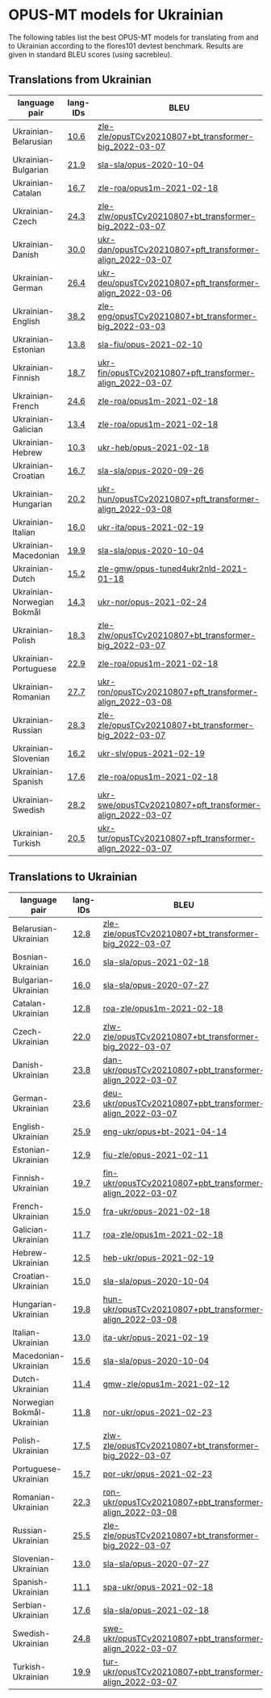 # OPUS-MT models for Ukrainian

The following tables list the best OPUS-MT models for translating from and to Ukrainian according to the flores101 devtest benchmark. Results are given in standard BLEU scores (using sacrebleu).

## Translations from Ukrainian

| language pair | lang-IDs | BLEU | model |
|---------------|----------|------|-------|
| Ukrainian-Belarusian | [10.6](https://github.com/Helsinki-NLP/OPUS-MT-train/blob/master/scores/ukr-bel/flores101-devtest/bleu-scores.txt) | [zle-zle/opusTCv20210807+bt_transformer-big_2022-03-07](https://object.pouta.csc.fi/Tatoeba-MT-models/zle-zle/opusTCv20210807+bt_transformer-big_2022-03-07.zip) |
| Ukrainian-Bulgarian | [21.9](https://github.com/Helsinki-NLP/OPUS-MT-train/blob/master/scores/ukr-bul/flores101-devtest/bleu-scores.txt) | [sla-sla/opus-2020-10-04](https://object.pouta.csc.fi/Tatoeba-MT-models/sla-sla/opus-2020-10-04.zip) |
| Ukrainian-Catalan | [16.7](https://github.com/Helsinki-NLP/OPUS-MT-train/blob/master/scores/ukr-cat/flores101-devtest/bleu-scores.txt) | [zle-roa/opus1m-2021-02-18](https://object.pouta.csc.fi/Tatoeba-MT-models/zle-roa/opus1m-2021-02-18.zip) |
| Ukrainian-Czech | [24.3](https://github.com/Helsinki-NLP/OPUS-MT-train/blob/master/scores/ukr-ces/flores101-devtest/bleu-scores.txt) | [zle-zlw/opusTCv20210807+bt_transformer-big_2022-03-07](https://object.pouta.csc.fi/Tatoeba-MT-models/zle-zlw/opusTCv20210807+bt_transformer-big_2022-03-07.zip) |
| Ukrainian-Danish | [30.0](https://github.com/Helsinki-NLP/OPUS-MT-train/blob/master/scores/ukr-dan/flores101-devtest/bleu-scores.txt) | [ukr-dan/opusTCv20210807+pft_transformer-align_2022-03-07](https://object.pouta.csc.fi/Tatoeba-MT-models/ukr-dan/opusTCv20210807+pft_transformer-align_2022-03-07.zip) |
| Ukrainian-German | [26.4](https://github.com/Helsinki-NLP/OPUS-MT-train/blob/master/scores/ukr-deu/flores101-devtest/bleu-scores.txt) | [ukr-deu/opusTCv20210807+pft_transformer-align_2022-03-06](https://object.pouta.csc.fi/Tatoeba-MT-models/ukr-deu/opusTCv20210807+pft_transformer-align_2022-03-06.zip) |
| Ukrainian-English | [38.2](https://github.com/Helsinki-NLP/OPUS-MT-train/blob/master/scores/ukr-eng/flores101-devtest/bleu-scores.txt) | [zle-eng/opusTCv20210807+bt_transformer-big_2022-03-03](https://object.pouta.csc.fi/Tatoeba-MT-models/zle-eng/opusTCv20210807+bt_transformer-big_2022-03-03.zip) |
| Ukrainian-Estonian | [13.8](https://github.com/Helsinki-NLP/OPUS-MT-train/blob/master/scores/ukr-est/flores101-devtest/bleu-scores.txt) | [sla-fiu/opus-2021-02-10](https://object.pouta.csc.fi/Tatoeba-MT-models/sla-fiu/opus-2021-02-10.zip) |
| Ukrainian-Finnish | [18.7](https://github.com/Helsinki-NLP/OPUS-MT-train/blob/master/scores/ukr-fin/flores101-devtest/bleu-scores.txt) | [ukr-fin/opusTCv20210807+pft_transformer-align_2022-03-07](https://object.pouta.csc.fi/Tatoeba-MT-models/ukr-fin/opusTCv20210807+pft_transformer-align_2022-03-07.zip) |
| Ukrainian-French | [24.6](https://github.com/Helsinki-NLP/OPUS-MT-train/blob/master/scores/ukr-fra/flores101-devtest/bleu-scores.txt) | [zle-roa/opus1m-2021-02-18](https://object.pouta.csc.fi/Tatoeba-MT-models/zle-roa/opus1m-2021-02-18.zip) |
| Ukrainian-Galician | [13.4](https://github.com/Helsinki-NLP/OPUS-MT-train/blob/master/scores/ukr-glg/flores101-devtest/bleu-scores.txt) | [zle-roa/opus1m-2021-02-18](https://object.pouta.csc.fi/Tatoeba-MT-models/zle-roa/opus1m-2021-02-18.zip) |
| Ukrainian-Hebrew | [10.3](https://github.com/Helsinki-NLP/OPUS-MT-train/blob/master/scores/ukr-heb/flores101-devtest/bleu-scores.txt) | [ukr-heb/opus-2021-02-18](https://object.pouta.csc.fi/Tatoeba-MT-models/ukr-heb/opus-2021-02-18.zip) |
| Ukrainian-Croatian | [16.7](https://github.com/Helsinki-NLP/OPUS-MT-train/blob/master/scores/ukr-hrv/flores101-devtest/bleu-scores.txt) | [sla-sla/opus-2020-09-26](https://object.pouta.csc.fi/Tatoeba-MT-models/sla-sla/opus-2020-09-26.zip) |
| Ukrainian-Hungarian | [20.2](https://github.com/Helsinki-NLP/OPUS-MT-train/blob/master/scores/ukr-hun/flores101-devtest/bleu-scores.txt) | [ukr-hun/opusTCv20210807+pft_transformer-align_2022-03-08](https://object.pouta.csc.fi/Tatoeba-MT-models/ukr-hun/opusTCv20210807+pft_transformer-align_2022-03-08.zip) |
| Ukrainian-Italian | [16.0](https://github.com/Helsinki-NLP/OPUS-MT-train/blob/master/scores/ukr-ita/flores101-devtest/bleu-scores.txt) | [ukr-ita/opus-2021-02-19](https://object.pouta.csc.fi/Tatoeba-MT-models/ukr-ita/opus-2021-02-19.zip) |
| Ukrainian-Macedonian | [19.9](https://github.com/Helsinki-NLP/OPUS-MT-train/blob/master/scores/ukr-mkd/flores101-devtest/bleu-scores.txt) | [sla-sla/opus-2020-10-04](https://object.pouta.csc.fi/Tatoeba-MT-models/sla-sla/opus-2020-10-04.zip) |
| Ukrainian-Dutch | [15.2](https://github.com/Helsinki-NLP/OPUS-MT-train/blob/master/scores/ukr-nld/flores101-devtest/bleu-scores.txt) | [zle-gmw/opus-tuned4ukr2nld-2021-01-18](https://object.pouta.csc.fi/Tatoeba-MT-models/zle-gmw/opus-tuned4ukr2nld-2021-01-18.zip) |
| Ukrainian-Norwegian Bokmål | [14.3](https://github.com/Helsinki-NLP/OPUS-MT-train/blob/master/scores/ukr-nob/flores101-devtest/bleu-scores.txt) | [ukr-nor/opus-2021-02-24](https://object.pouta.csc.fi/Tatoeba-MT-models/ukr-nor/opus-2021-02-24.zip) |
| Ukrainian-Polish | [18.3](https://github.com/Helsinki-NLP/OPUS-MT-train/blob/master/scores/ukr-pol/flores101-devtest/bleu-scores.txt) | [zle-zlw/opusTCv20210807+bt_transformer-big_2022-03-07](https://object.pouta.csc.fi/Tatoeba-MT-models/zle-zlw/opusTCv20210807+bt_transformer-big_2022-03-07.zip) |
| Ukrainian-Portuguese | [22.9](https://github.com/Helsinki-NLP/OPUS-MT-train/blob/master/scores/ukr-por/flores101-devtest/bleu-scores.txt) | [zle-roa/opus1m-2021-02-18](https://object.pouta.csc.fi/Tatoeba-MT-models/zle-roa/opus1m-2021-02-18.zip) |
| Ukrainian-Romanian | [27.7](https://github.com/Helsinki-NLP/OPUS-MT-train/blob/master/scores/ukr-ron/flores101-devtest/bleu-scores.txt) | [ukr-ron/opusTCv20210807+pft_transformer-align_2022-03-08](https://object.pouta.csc.fi/Tatoeba-MT-models/ukr-ron/opusTCv20210807+pft_transformer-align_2022-03-08.zip) |
| Ukrainian-Russian | [28.3](https://github.com/Helsinki-NLP/OPUS-MT-train/blob/master/scores/ukr-rus/flores101-devtest/bleu-scores.txt) | [zle-zle/opusTCv20210807+bt_transformer-big_2022-03-07](https://object.pouta.csc.fi/Tatoeba-MT-models/zle-zle/opusTCv20210807+bt_transformer-big_2022-03-07.zip) |
| Ukrainian-Slovenian | [16.2](https://github.com/Helsinki-NLP/OPUS-MT-train/blob/master/scores/ukr-slv/flores101-devtest/bleu-scores.txt) | [ukr-slv/opus-2021-02-19](https://object.pouta.csc.fi/Tatoeba-MT-models/ukr-slv/opus-2021-02-19.zip) |
| Ukrainian-Spanish | [17.6](https://github.com/Helsinki-NLP/OPUS-MT-train/blob/master/scores/ukr-spa/flores101-devtest/bleu-scores.txt) | [zle-roa/opus1m-2021-02-18](https://object.pouta.csc.fi/Tatoeba-MT-models/zle-roa/opus1m-2021-02-18.zip) |
| Ukrainian-Swedish | [28.2](https://github.com/Helsinki-NLP/OPUS-MT-train/blob/master/scores/ukr-swe/flores101-devtest/bleu-scores.txt) | [ukr-swe/opusTCv20210807+pft_transformer-align_2022-03-07](https://object.pouta.csc.fi/Tatoeba-MT-models/ukr-swe/opusTCv20210807+pft_transformer-align_2022-03-07.zip) |
| Ukrainian-Turkish | [20.5](https://github.com/Helsinki-NLP/OPUS-MT-train/blob/master/scores/ukr-tur/flores101-devtest/bleu-scores.txt) | [ukr-tur/opusTCv20210807+pft_transformer-align_2022-03-07](https://object.pouta.csc.fi/Tatoeba-MT-models/ukr-tur/opusTCv20210807+pft_transformer-align_2022-03-07.zip) |

## Translations to Ukrainian

| language pair | lang-IDs | BLEU | model |
|---------------|----------|------|-------|
| Belarusian-Ukrainian | [12.8](https://github.com/Helsinki-NLP/OPUS-MT-train/blob/master/scores/bel-ukr/flores101-devtest/bleu-scores.txt) | [zle-zle/opusTCv20210807+bt_transformer-big_2022-03-07](https://object.pouta.csc.fi/Tatoeba-MT-models/zle-zle/opusTCv20210807+bt_transformer-big_2022-03-07.zip) |
| Bosnian-Ukrainian | [16.0](https://github.com/Helsinki-NLP/OPUS-MT-train/blob/master/scores/bos-ukr/flores101-devtest/bleu-scores.txt) | [sla-sla/opus-2021-02-18](https://object.pouta.csc.fi/Tatoeba-MT-models/sla-sla/opus-2021-02-18.zip) |
| Bulgarian-Ukrainian | [16.0](https://github.com/Helsinki-NLP/OPUS-MT-train/blob/master/scores/bul-ukr/flores101-devtest/bleu-scores.txt) | [sla-sla/opus-2020-07-27](https://object.pouta.csc.fi/Tatoeba-MT-models/sla-sla/opus-2020-07-27.zip) |
| Catalan-Ukrainian | [12.8](https://github.com/Helsinki-NLP/OPUS-MT-train/blob/master/scores/cat-ukr/flores101-devtest/bleu-scores.txt) | [roa-zle/opus1m-2021-02-18](https://object.pouta.csc.fi/Tatoeba-MT-models/roa-zle/opus1m-2021-02-18.zip) |
| Czech-Ukrainian | [22.0](https://github.com/Helsinki-NLP/OPUS-MT-train/blob/master/scores/ces-ukr/flores101-devtest/bleu-scores.txt) | [zlw-zle/opusTCv20210807+bt_transformer-big_2022-03-07](https://object.pouta.csc.fi/Tatoeba-MT-models/zlw-zle/opusTCv20210807+bt_transformer-big_2022-03-07.zip) |
| Danish-Ukrainian | [23.8](https://github.com/Helsinki-NLP/OPUS-MT-train/blob/master/scores/dan-ukr/flores101-devtest/bleu-scores.txt) | [dan-ukr/opusTCv20210807+pbt_transformer-align_2022-03-07](https://object.pouta.csc.fi/Tatoeba-MT-models/dan-ukr/opusTCv20210807+pbt_transformer-align_2022-03-07.zip) |
| German-Ukrainian | [23.6](https://github.com/Helsinki-NLP/OPUS-MT-train/blob/master/scores/deu-ukr/flores101-devtest/bleu-scores.txt) | [deu-ukr/opusTCv20210807+pbt_transformer-align_2022-03-07](https://object.pouta.csc.fi/Tatoeba-MT-models/deu-ukr/opusTCv20210807+pbt_transformer-align_2022-03-07.zip) |
| English-Ukrainian | [25.9](https://github.com/Helsinki-NLP/OPUS-MT-train/blob/master/scores/eng-ukr/flores101-devtest/bleu-scores.txt) | [eng-ukr/opus+bt-2021-04-14](https://object.pouta.csc.fi/Tatoeba-MT-models/eng-ukr/opus+bt-2021-04-14.zip) |
| Estonian-Ukrainian | [12.9](https://github.com/Helsinki-NLP/OPUS-MT-train/blob/master/scores/est-ukr/flores101-devtest/bleu-scores.txt) | [fiu-zle/opus-2021-02-11](https://object.pouta.csc.fi/Tatoeba-MT-models/fiu-zle/opus-2021-02-11.zip) |
| Finnish-Ukrainian | [19.7](https://github.com/Helsinki-NLP/OPUS-MT-train/blob/master/scores/fin-ukr/flores101-devtest/bleu-scores.txt) | [fin-ukr/opusTCv20210807+pbt_transformer-align_2022-03-07](https://object.pouta.csc.fi/Tatoeba-MT-models/fin-ukr/opusTCv20210807+pbt_transformer-align_2022-03-07.zip) |
| French-Ukrainian | [15.0](https://github.com/Helsinki-NLP/OPUS-MT-train/blob/master/scores/fra-ukr/flores101-devtest/bleu-scores.txt) | [fra-ukr/opus-2021-02-18](https://object.pouta.csc.fi/Tatoeba-MT-models/fra-ukr/opus-2021-02-18.zip) |
| Galician-Ukrainian | [11.7](https://github.com/Helsinki-NLP/OPUS-MT-train/blob/master/scores/glg-ukr/flores101-devtest/bleu-scores.txt) | [roa-zle/opus1m-2021-02-18](https://object.pouta.csc.fi/Tatoeba-MT-models/roa-zle/opus1m-2021-02-18.zip) |
| Hebrew-Ukrainian | [12.5](https://github.com/Helsinki-NLP/OPUS-MT-train/blob/master/scores/heb-ukr/flores101-devtest/bleu-scores.txt) | [heb-ukr/opus-2021-02-19](https://object.pouta.csc.fi/Tatoeba-MT-models/heb-ukr/opus-2021-02-19.zip) |
| Croatian-Ukrainian | [15.0](https://github.com/Helsinki-NLP/OPUS-MT-train/blob/master/scores/hrv-ukr/flores101-devtest/bleu-scores.txt) | [sla-sla/opus-2020-10-04](https://object.pouta.csc.fi/Tatoeba-MT-models/sla-sla/opus-2020-10-04.zip) |
| Hungarian-Ukrainian | [19.8](https://github.com/Helsinki-NLP/OPUS-MT-train/blob/master/scores/hun-ukr/flores101-devtest/bleu-scores.txt) | [hun-ukr/opusTCv20210807+pbt_transformer-align_2022-03-08](https://object.pouta.csc.fi/Tatoeba-MT-models/hun-ukr/opusTCv20210807+pbt_transformer-align_2022-03-08.zip) |
| Italian-Ukrainian | [13.0](https://github.com/Helsinki-NLP/OPUS-MT-train/blob/master/scores/ita-ukr/flores101-devtest/bleu-scores.txt) | [ita-ukr/opus-2021-02-19](https://object.pouta.csc.fi/Tatoeba-MT-models/ita-ukr/opus-2021-02-19.zip) |
| Macedonian-Ukrainian | [15.6](https://github.com/Helsinki-NLP/OPUS-MT-train/blob/master/scores/mkd-ukr/flores101-devtest/bleu-scores.txt) | [sla-sla/opus-2020-10-04](https://object.pouta.csc.fi/Tatoeba-MT-models/sla-sla/opus-2020-10-04.zip) |
| Dutch-Ukrainian | [11.4](https://github.com/Helsinki-NLP/OPUS-MT-train/blob/master/scores/nld-ukr/flores101-devtest/bleu-scores.txt) | [gmw-zle/opus1m-2021-02-12](https://object.pouta.csc.fi/Tatoeba-MT-models/gmw-zle/opus1m-2021-02-12.zip) |
| Norwegian Bokmål-Ukrainian | [11.8](https://github.com/Helsinki-NLP/OPUS-MT-train/blob/master/scores/nob-ukr/flores101-devtest/bleu-scores.txt) | [nor-ukr/opus-2021-02-23](https://object.pouta.csc.fi/Tatoeba-MT-models/nor-ukr/opus-2021-02-23.zip) |
| Polish-Ukrainian | [17.5](https://github.com/Helsinki-NLP/OPUS-MT-train/blob/master/scores/pol-ukr/flores101-devtest/bleu-scores.txt) | [zlw-zle/opusTCv20210807+bt_transformer-big_2022-03-07](https://object.pouta.csc.fi/Tatoeba-MT-models/zlw-zle/opusTCv20210807+bt_transformer-big_2022-03-07.zip) |
| Portuguese-Ukrainian | [15.7](https://github.com/Helsinki-NLP/OPUS-MT-train/blob/master/scores/por-ukr/flores101-devtest/bleu-scores.txt) | [por-ukr/opus-2021-02-23](https://object.pouta.csc.fi/Tatoeba-MT-models/por-ukr/opus-2021-02-23.zip) |
| Romanian-Ukrainian | [22.3](https://github.com/Helsinki-NLP/OPUS-MT-train/blob/master/scores/ron-ukr/flores101-devtest/bleu-scores.txt) | [ron-ukr/opusTCv20210807+pbt_transformer-align_2022-03-08](https://object.pouta.csc.fi/Tatoeba-MT-models/ron-ukr/opusTCv20210807+pbt_transformer-align_2022-03-08.zip) |
| Russian-Ukrainian | [25.5](https://github.com/Helsinki-NLP/OPUS-MT-train/blob/master/scores/rus-ukr/flores101-devtest/bleu-scores.txt) | [zle-zle/opusTCv20210807+bt_transformer-big_2022-03-07](https://object.pouta.csc.fi/Tatoeba-MT-models/zle-zle/opusTCv20210807+bt_transformer-big_2022-03-07.zip) |
| Slovenian-Ukrainian | [13.0](https://github.com/Helsinki-NLP/OPUS-MT-train/blob/master/scores/slv-ukr/flores101-devtest/bleu-scores.txt) | [sla-sla/opus-2020-07-27](https://object.pouta.csc.fi/Tatoeba-MT-models/sla-sla/opus-2020-07-27.zip) |
| Spanish-Ukrainian | [11.1](https://github.com/Helsinki-NLP/OPUS-MT-train/blob/master/scores/spa-ukr/flores101-devtest/bleu-scores.txt) | [spa-ukr/opus-2021-02-18](https://object.pouta.csc.fi/Tatoeba-MT-models/spa-ukr/opus-2021-02-18.zip) |
| Serbian-Ukrainian | [17.6](https://github.com/Helsinki-NLP/OPUS-MT-train/blob/master/scores/srp-ukr/flores101-devtest/bleu-scores.txt) | [sla-sla/opus-2021-02-18](https://object.pouta.csc.fi/Tatoeba-MT-models/sla-sla/opus-2021-02-18.zip) |
| Swedish-Ukrainian | [24.8](https://github.com/Helsinki-NLP/OPUS-MT-train/blob/master/scores/swe-ukr/flores101-devtest/bleu-scores.txt) | [swe-ukr/opusTCv20210807+pbt_transformer-align_2022-03-07](https://object.pouta.csc.fi/Tatoeba-MT-models/swe-ukr/opusTCv20210807+pbt_transformer-align_2022-03-07.zip) |
| Turkish-Ukrainian | [19.9](https://github.com/Helsinki-NLP/OPUS-MT-train/blob/master/scores/tur-ukr/flores101-devtest/bleu-scores.txt) | [tur-ukr/opusTCv20210807+pbt_transformer-align_2022-03-07](https://object.pouta.csc.fi/Tatoeba-MT-models/tur-ukr/opusTCv20210807+pbt_transformer-align_2022-03-07.zip) |
